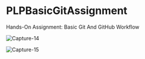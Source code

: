 # PLPBasicGitAssignment
Hands-On Assignment: Basic Git And GitHub Workflow


![Capture-14](https://github.com/toffickm252/PLPBasicGitAssignment/assets/61627885/6ffe10f4-39cd-49b1-b3ca-6a72cd48c5ff)


![Capture-15](https://github.com/toffickm252/PLPBasicGitAssignment/assets/61627885/b21b5587-aa4c-4014-bab2-cf38cd49ac13)
